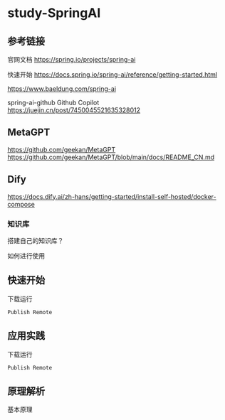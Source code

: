 # study-SpringAI


## 参考链接

官网文档
https://spring.io/projects/spring-ai

快速开始
https://docs.spring.io/spring-ai/reference/getting-started.html

https://www.baeldung.com/spring-ai


spring-ai-github
Github Copilot https://juejin.cn/post/7450045521635328012

## MetaGPT
https://github.com/geekan/MetaGPT
https://github.com/geekan/MetaGPT/blob/main/docs/README_CN.md



## Dify

https://docs.dify.ai/zh-hans/getting-started/install-self-hosted/docker-compose



### 知识库

搭建自己的知识库？

如何进行使用



## 快速开始

下载运行

```
Publish Remote

```

## 应用实践

下载运行

```
Publish Remote

```

## 原理解析

基本原理